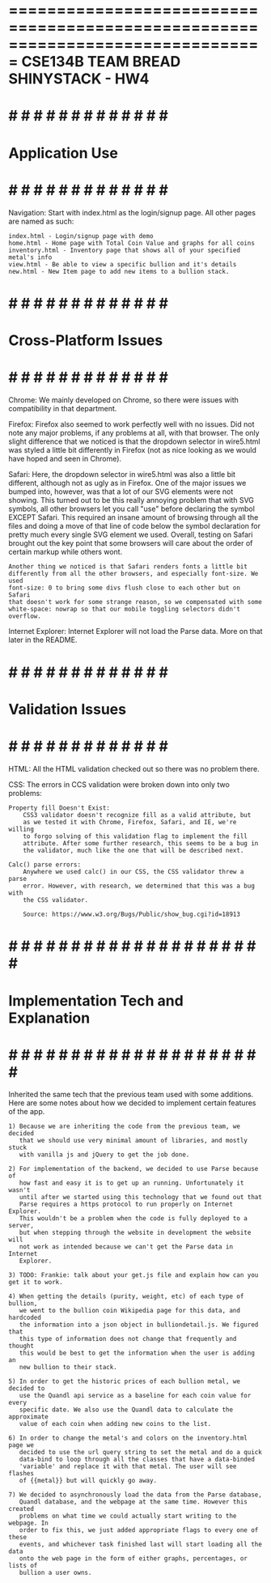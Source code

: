 ===============================================================================
                             CSE134B TEAM BREAD
                              SHINYSTACK - HW4
===============================================================================

# # # # # # # # # # # # # # # 
#      Application Use      #
# # # # # # # # # # # # # # #

Navigation:
	Start with index.html as the login/signup page. All other pages are named
	as such:

	index.html - Login/signup page with demo
	home.html - Home page with Total Coin Value and graphs for all coins
	inventory.html - Inventory page that shows all of your specified metal's info
	view.html - Be able to view a specific bullion and it's details
	new.html - New Item page to add new items to a bullion stack.

# # # # # # # # # # # # # # # 
#   Cross-Platform Issues   #
# # # # # # # # # # # # # # #

Chrome:
	We mainly developed on Chrome, so there were issues with compatibility in
	that department. 

Firefox:
	Firefox also seemed to work perfectly well with no issues. Did not note any
	major problems, if any problems at all, with that browser. The only slight
	difference that we noticed is that the dropdown selector in wire5.html was 
	styled a little bit differently in Firefox (not as nice looking as we would
	have hoped and seen in Chrome).

Safari:
	Here, the dropdown selector in wire5.html was also a little bit different, 
	although not as ugly as in Firefox. One of the major issues we bumped into,
	however, was that a lot of our SVG elements were not showing. This turned
	out to be this really annoying problem that with SVG symbols, all other 
	browsers let you call "use" before declaring the symbol EXCEPT Safari. 
	This required an insane amount of browsing through all the files and 
	doing a move of that line of code below the symbol declaration for pretty
	much every single SVG element we used. Overall, testing on Safari brought
	out the key point that some browsers will care about the order of certain
	markup while others wont. 

	Another thing we noticed is that Safari renders fonts a little bit 
	differently from all the other browsers, and especially font-size. We used
	font-size: 0 to bring some divs flush close to each other but on Safari
	that doesn't work for some strange reason, so we compensated with some
	white-space: nowrap so that our mobile toggling selectors didn't overflow.

Internet Explorer:
	Internet Explorer will not load the Parse data. More on that later in the
	README.



# # # # # # # # # # # # # # # 
#     Validation Issues     #
# # # # # # # # # # # # # # #	

HTML:
	All the HTML validation checked out so there was no problem there.

CSS:
	The errors in CCS validation were broken down into only two problems:

	Property fill Doesn't Exist:
		CSS3 validator doesn't recognize fill as a valid attribute, but
		as we tested it with Chrome, Firefox, Safari, and IE, we're willing
		to forgo solving of this validation flag to implement the fill 
		attribute. After some further research, this seems to be a bug in 
		the validator, much like the one that will be described next.

	Calc() parse errors:
		Anywhere we used calc() in our CSS, the CSS validator threw a parse
		error. However, with research, we determined that this was a bug with 
		the CSS validator. 

		Source: https://www.w3.org/Bugs/Public/show_bug.cgi?id=18913 



# # # # # # # # # # # # # # # # # # # # # # #
#    Implementation Tech and Explanation    #
# # # # # # # # # # # # # # # # # # # # # # #

Inherited the same tech that the previous team used with some additions. Here
are some notes about how we decided to implement certain features of the app.

	1) Because we are inheriting the code from the previous team, we decided
	   that we should use very minimal amount of libraries, and mostly stuck
	   with vanilla js and jQuery to get the job done.

	2) For implementation of the backend, we decided to use Parse because of
	   how fast and easy it is to get up an running. Unfortunately it wasn't
	   until after we started using this technology that we found out that
	   Parse requires a https protocol to run properly on Internet Explorer.
	   This wouldn't be a problem when the code is fully deployed to a server,
	   but when stepping through the website in development the website will
	   not work as intended because we can't get the Parse data in Internet
	   Explorer.

	3) TODO: Frankie: talk about your get.js file and explain how can you get it to work.

	4) When getting the details (purity, weight, etc) of each type of bullion,
	   we went to the bullion coin Wikipedia page for this data, and hardcoded
	   the information into a json object in bulliondetail.js. We figured that
	   this type of information does not change that frequently and thought
	   this would be best to get the information when the user is adding an
	   new bullion to their stack.

	5) In order to get the historic prices of each bullion metal, we decided to
	   use the Quandl api service as a baseline for each coin value for every
	   specific date. We also use the Quandl data to calculate the approximate
	   value of each coin when adding new coins to the list.

	6) In order to change the metal's and colors on the inventory.html page we
	   decided to use the url query string to set the metal and do a quick
	   data-bind to loop through all the classes that have a data-binded
	   'variable' and replace it with that metal. The user will see flashes
	   of {{metal}} but will quickly go away.

	7) We decided to asynchronously load the data from the Parse database,
	   Quandl database, and the webpage at the same time. However this created
	   problems on what time we could actually start writing to the webpage. In
	   order to fix this, we just added appropriate flags to every one of these
	   events, and whichever task finished last will start loading all the data
	   onto the web page in the form of either graphs, percentages, or lists of
	   bullion a user owns.


